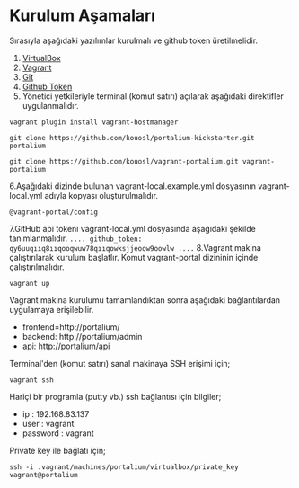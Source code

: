 # Kurulum Aşamaları 
  
  Sırasıyla aşağıdaki yazılımlar kurulmalı ve github token üretilmelidir.
  
 1. <a href="https://www.virtualbox.org/wiki/Downloads">VirtualBox</a>
 2. <a href="https://www.vagrantup.com/downloads.html">Vagrant</a>
 3. <a href="https://www.git-scm.com/">Git</a>
 4. <a href="https://github.com/settings/tokens">Github Token</a>
 5. Yönetici yetkileriyle terminal (komut satırı) açılarak aşağıdaki direktifler uygulanmalıdır.
 
 `vagrant plugin install vagrant-hostmanager`
 
 `git clone https://github.com/kouosl/portalium-kickstarter.git portalium`
 
 `git clone https://github.com/kouosl/vagrant-portalium.git vagrant-portalium`
 

6.Aşağıdaki dizinde bulunan vagrant-local.example.yml dosyasının vagrant-local.yml adıyla kopyası oluşturulmalıdır.

  `@vagrant-portal/config`
  
7.GitHub api tokenı vagrant-local.yml dosyasında aşağıdaki şekilde tanımlanmalıdır.
`
....
github_token: qy6uuqııq8ııqooqwuw78qııqowksjjeoow9oowlw
....
`
8.Vagrant makina çalıştırılarak kurulum başlatlır. Komut vagrant-portal dizininin içinde çalıştırılmalıdır.

`vagrant up`

Vagrant makina kurulumu tamamlandıktan sonra aşağıdaki bağlantılardan uygulamaya erişilebilir.

* frontend=http://portalium/
* backend: http://portalium/admin
* api: http://portalium/api

Terminal'den (komut satırı) sanal makinaya SSH erişimi için;

`vagrant ssh`

Hariçi bir programla (putty vb.) ssh bağlantısı için bilgiler;

* ip : 192.168.83.137
* user : vagrant
* password : vagrant

Private key ile bağlatı için;

`ssh -i .vagrant/machines/portalium/virtualbox/private_key vagrant@portalium`
